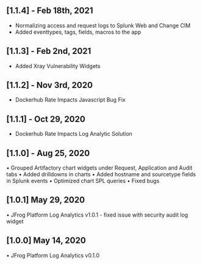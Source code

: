 ## [1.1.4] - Feb 18th, 2021
* Normalizing access and request logs to Splunk Web and Change CIM
* Added eventtypes, tags, fields, macros to the app

## [1.1.3] - Feb 2nd, 2021
* Added Xray Vulnerability Widgets

## [1.1.2] - Nov 3rd, 2020
* Dockerhub Rate Impacts Javascript Bug Fix

## [1.1.1] - Oct 29, 2020
* Dockerhub Rate Impacts Log Analytic Solution

## [1.1.0] - Aug 25, 2020
• Grouped Artifactory chart widgets under Request, Application and Audit tabs
• Added drilldowns in charts
• Added hostname and sourcetype fields in Splunk events
• Optimized chart SPL queries
• Fixed bugs

## [1.0.1] May 29, 2020
• JFrog Platform Log Analytics v1.0.1 - fixed issue with security audit log widget

## [1.0.0] May 14, 2020
• JFrog Platform Log Analytics v0.1.0
